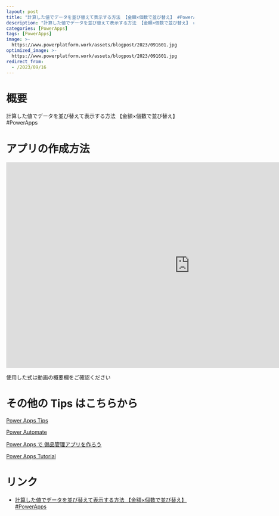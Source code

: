 ```yaml
---
layout: post
title: "計算した値でデータを並び替えて表示する方法 【金額×個数で並び替え】 #PowerApps"
description: "計算した値でデータを並び替えて表示する方法 【金額×個数で並び替え】 #PowerAppsを動画で分かりやすく解説"
categories: [PowerApps]
tags: [PowerApps]
image: >-
  https://www.powerplatform.work/assets/blogpost/2023/091601.jpg
optimized_image: >-
  https://www.powerplatform.work/assets/blogpost/2023/091601.jpg
redirect_from:
  - /2023/09/16
---
```



#  概要

計算した値でデータを並び替えて表示する方法 【金額×個数で並び替え】 #PowerApps


# アプリの作成方法

<iframe width="983" height="553" src="https://www.youtube.com/embed/eEWIMyvD84s" title="YouTube video player" frameborder="0" allow="accelerometer; autoplay; clipboard-write; encrypted-media; gyroscope; picture-in-picture" allowfullscreen></iframe>


使用した式は動画の概要欄をご確認ください


# その他の Tips はこちらから

[Power Apps Tips](https://www.youtube.com/watch?v=VrAQf3JQ7yM&list=PLVhFi1fb3DqakSLVMn22DDcySXh9jtzi- )


[Power Automate](https://www.youtube.com/watch?v=-YnJYT0ASEM&list=PLVhFi1fb3Dqbzic6GieqnLFgD3aTj-eHA)


[Power Apps で 備品管理アプリを作ろう](https://www.youtube.com/playlist?list=PLVhFi1fb3DqZM3HKb8Hea6XEL96990Fyn)


[Power Apps Tutorial](https://www.youtube.com/playlist?list=PLVhFi1fb3DqalxpL974VvAJvV4iWoSbe_)


# リンク


- [計算した値でデータを並び替えて表示する方法 【金額×個数で並び替え】 #PowerApps](https://www.youtube.com/watch?v=eEWIMyvD84s)

